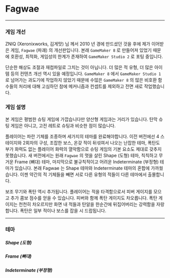 # Fagwae

------

### 게임 개선

 ZNIQ (Xeronixworks, 김게맛) 님 께서 2010 년 경에 만드셨던 것을 후에 제가 이어받은 게임, `Fagwae` (파괘) 의 개선판입니다. 본래 `GameMaker 8` 로 만들어져 있었기 때문에 호환성, 최적화, 게임성의 한계가 존재하여 `GameMaker Studio 2` 로 포팅 중입니다.

 단순한 해상도 조절과 재컴파일로 그치는 것이 아닙니다. 더 많은 적 유형, 더 많은 아이템 등의 컨텐츠 개선 역시 있을 예정입니다. `GameMaker 8` 에서 `GameMaker Studio 1` 로 넘어가는 과도기에 작업하지 않았기 때문에 수많은 `GameMaker 8` 의 많은 비호환 함수들의 처리에 대해 고심하던 참에 메커니즘과 컨셉트를 제외하고 전면 새로 작업했습니다.

### 게임 설명

  본 게임은 평범한 슈팅 게임에 가깝습니다만 양산형 게임과는 거리가 있습니다. 탄막 슈팅 게임은 아니고, 고전 레트로 슈팅과 비슷한 점이 많습니다.

 플레이어는 파란 기체를 조종하며 세가지의 테마를 완료해야합니다. 이전 버전에선 4 스테이지와 2회차의 구성, 조잡한 보스, 온갖 적이 뒤섞여서 나오는 난잡한 테마, 폭탄도 부가 화력도 없는 플레이어 화력의 열악함으로 슈팅 게임의 기본 요소도 제대로 갖추지 못했습니다. 새 버전에서는 원래 `Fagwae` 의 멋을 살린 Shape (도형) 테마, 칙칙하고 무거운 Frame (뼈대) 테마, 마지막으로 불규칙적이고 어려운 Indeterminate (부정형) 테마가 있습니다. 본래 Fagwae 는 Shape 테마와 Indeterminate 테마의 혼합에 가까웠습니다. 이젠 약간의 적 기체들을 빼면 서로 다른 유형의 적들이 다른 테마에서 출몰합니다.

보조 무기와 폭탄 역시 추가됩니다. 플레이어는 적을 타격함으로서 피버 게이지를 모으고 추가 콤보 점수를 얻을 수 있습니다. 피버와 함께 폭탄 게이지도 차오릅니다. 폭탄 게이지는 천천히 차오르지만 화면 내 적들과 탄알을 한순간에 뒤집어버리는 강력함을 자랑합니다. 폭탄은 일부 적이나 보스를 잡을 시 드랍됩니다.

------

### 테마

##### Shape (도형)



##### Frame (뼈대)



##### Indeterminate (부정형)